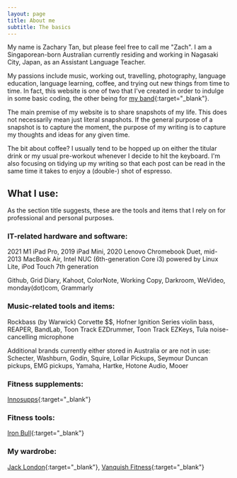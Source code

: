 ```yaml
---
layout: page
title: About me
subtitle: The basics
---
```


My name is Zachary Tan, but please feel free to call me "Zach". I am a Singaporean-born Australian currently residing and working in Nagasaki City, Japan, as an Assistant Language Teacher.

My passions include music, working out, travelling, photography, language education, language learning, coffee, and trying out new things from time to time. In fact, this website is one of two that I've created in order to indulge in some basic coding, the other being for [my band](https://roseburnavenuemusic.com){:target="_blank"}.

The main premise of my website is to share snapshots of my life. This does not necessarily mean just literal snapshots. If the general purpose of a snapshot is to capture the moment, the purpose of my writing is to capture my thoughts and ideas for any given time.

The bit about coffee? I usually tend to be hopped up on either the titular drink or my usual pre-workout whenever I decide to hit the keyboard. I'm also focusing on tidying up my writing so that each post can be read in the same time it takes to enjoy a (double-) shot of espresso.


## What I use:

As the section title suggests, these are the tools and items that I rely on for professional and personal purposes.

### IT-related hardware and software:

2021 M1 iPad Pro, 2019 iPad Mini, 2020 Lenovo Chromebook Duet, mid-2013 MacBook Air, Intel NUC (6th-generation Core i3) powered by Linux Lite, iPod Touch 7th generation

Github, Grid Diary, Kahoot, ColorNote, Working Copy, Darkroom, WeVideo, monday(dot)com, Grammarly

### Music-related tools and items:

Rockbass (by Warwick) Corvette $$, Hofner Ignition Series violin bass, REAPER, BandLab, Toon Track EZDrummer, Toon Track EZKeys, Tula noise-cancelling microphone

Additional brands currently either stored in Australia or are not in use: Schecter, Washburn, Godin, Squire, Lollar Pickups, Seymour Duncan pickups, EMG pickups, Yamaha, Hartke, Hotone Audio, Mooer

### Fitness supplements:

[Innosupps](https://www.innosupps.com/){:target="_blank"}

### Fitness tools:

[Iron Bull](https://ironbullstrength.com){:target="_blank"}

### My wardrobe:

[Jack London](https://shop.jacklondon.com.au/){:target="_blank"}, [Vanquish Fitness](https://www.vqfit.com/){:target="_blank"}
